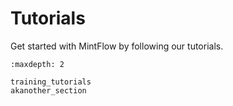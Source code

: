 # Tutorials

Get started with MintFlow by following our tutorials.

```{toctree}
:maxdepth: 2

training_tutorials
akanother_section
```
